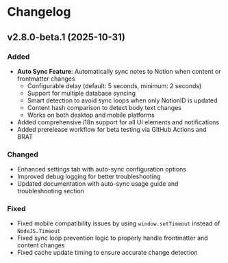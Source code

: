 # Changelog

## v2.8.0-beta.1 (2025-10-31)

### Added

- **Auto Sync Feature**: Automatically sync notes to Notion when content or frontmatter changes
  - Configurable delay (default: 5 seconds, minimum: 2 seconds)
  - Support for multiple database syncing
  - Smart detection to avoid sync loops when only NotionID is updated
  - Content hash comparison to detect body text changes
  - Works on both desktop and mobile platforms
- Added comprehensive i18n support for all UI elements and notifications
- Added prerelease workflow for beta testing via GitHub Actions and BRAT

### Changed

- Enhanced settings tab with auto-sync configuration options
- Improved debug logging for better troubleshooting
- Updated documentation with auto-sync usage guide and troubleshooting section

### Fixed

- Fixed mobile compatibility issues by using `window.setTimeout` instead of `NodeJS.Timeout`
- Fixed sync loop prevention logic to properly handle frontmatter and content changes
- Fixed cache update timing to ensure accurate change detection
